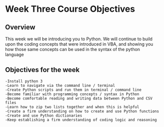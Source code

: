 # Week Three Course Objectives

## Overview 

This week we will be introducing you to Python.  We will continue to build upon the coding concepts that were introduced in VBA, and showing you how those same concepts can be used in the syntax of the python language


## Objectives for the week

	-Install python 3 
	-Learn to navigate via the command line / terminal
	-Create Python scripts and run them in terminal / command line
	-Become familiar with programming concepts / syntax in Python
	-Become comfortable reading and writing data between Python and CSV files
	-Learn how to zip two lists together and when this is helpful
	-Create a firm understanding on how to create and use Python functions
	-Create and use Python dictionaries
	-Keep establishing a firm understanding of coding logic and reasoning